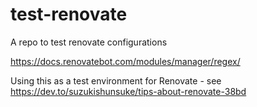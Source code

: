 # test-renovate
A repo to test renovate configurations


https://docs.renovatebot.com/modules/manager/regex/

Using this as a test environment for Renovate - see https://dev.to/suzukishunsuke/tips-about-renovate-38bd